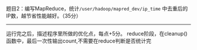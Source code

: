 
题目2：编写MapReduce，统计`/user/hadoop/mapred_dev/ip_time` 中去重后的IP数，越节省性能越好。（35分）

---

运行完之后，描述程序里所做的优化点，每点+5分。
reduce阶段，在cleanup()函数中，最后一次性输出count,不需要在reduce判断是否统计完
